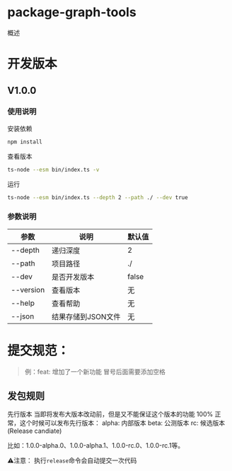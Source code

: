 # package-graph-tools
概述

# 开发版本
## V1.0.0
### 使用说明

安装依赖
```bash
npm install
```
查看版本
```bash
ts-node --esm bin/index.ts -v
```
运行
```bash
ts-node --esm bin/index.ts --depth 2 --path ./ --dev true
```
### 参数说明
| 参数        | 说明          | 默认值   |
|-----------|-------------|-------|
| --depth   | 递归深度        | 2     |
| --path    | 项目路径        | ./    |
| --dev     | 是否开发版本      | false |
| --version | 查看版本        | 无     |
| --help    | 查看帮助        | 无     |
| --json    | 结果存储到JSON文件 | 无     |


# 提交规范：
> 例：feat: 增加了一个新功能
冒号后面需要添加空格




## 发包规则
先行版本
当即将发布大版本改动前，但是又不能保证这个版本的功能 100% 正常，这个时候可以发布先行版本：
alpha: 内部版本
beta: 公测版本
rc: 候选版本(Release candiate)

比如：1.0.0-alpha.0、1.0.0-alpha.1、1.0.0-rc.0、1.0.0-rc.1等。

⚠️注意： 执行`release`命令会自动提交一次代码


